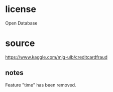 # license

Open Database

# source

https://www.kaggle.com/mlg-ulb/creditcardfraud

## notes 

Feature "time" has been removed.
